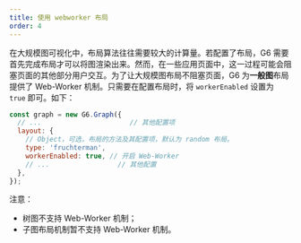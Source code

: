 ```yaml
---
title: 使用 webworker 布局
order: 4
---
```


在大规模图可视化中，布局算法往往需要较大的计算量。若配置了布局，G6 需要首先完成布局才可以将图渲染出来。然而，在一些应用页面中，这一过程可能会阻塞页面的其他部分用户交互。为了让大规模图布局不阻塞页面，G6 为**一般图**布局提供了 Web-Worker 机制。只需要在配置布局时，将 `workerEnabled` 设置为 `true` 即可。如下：

```javascript
const graph = new G6.Graph({
  // ...                      // 其他配置项
  layout: {
    // Object，可选，布局的方法及其配置项，默认为 random 布局。
    type: 'fruchterman',
    workerEnabled: true, // 开启 Web-Worker
    // ...                 // 其他配置
  },
});
```

注意：

- 树图不支持 Web-Worker 机制；
- 子图布局机制暂不支持 Web-Worker 机制。
